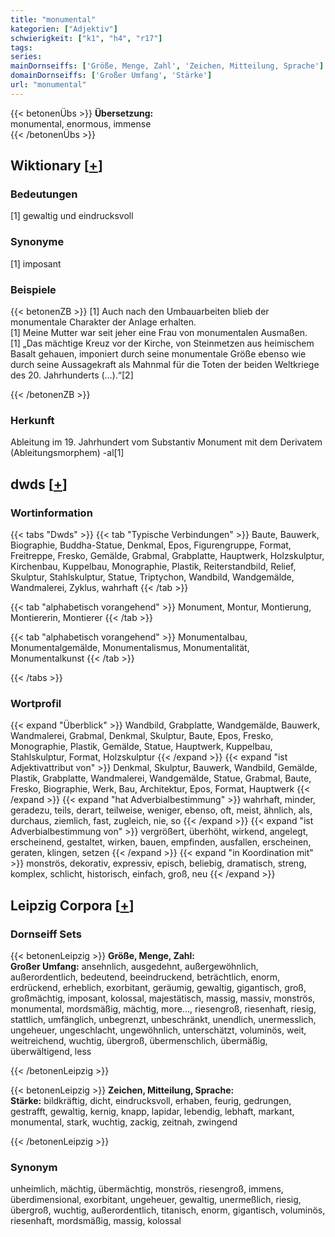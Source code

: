 ```yaml
---
title: "monumental"
kategorien: ["Adjektiv"]
schwierigkeit: ["k1", "h4", "r17"]
tags:
series:
mainDornseiffs: ['Größe, Menge, Zahl', 'Zeichen, Mitteilung, Sprache']
domainDornseiffs: ['Großer Umfang', 'Stärke']
url: "monumental"
---
```


{{< betonenÜbs >}}
**Übersetzung:**  
monumental, enormous, immense  
{{< /betonenÜbs >}}

## Wiktionary [[+](https://de.wiktionary.org/wiki/monumental)]

### Bedeutungen
[1] gewaltig und eindrucksvoll  

### Synonyme
[1] imposant  

### Beispiele
{{< betonenZB >}}
[1] Auch nach den Umbauarbeiten blieb der monumentale Charakter der Anlage erhalten.  
[1] Meine Mutter war seit jeher eine Frau von monumentalen Ausmaßen.  
[1] „Das mächtige Kreuz vor der Kirche, von Steinmetzen aus heimischem Basalt gehauen, imponiert durch seine monumentale Größe ebenso wie durch seine Aussagekraft als Mahnmal für die Toten der beiden Weltkriege des 20. Jahrhunderts (…).“[2]  

{{< /betonenZB >}}
### Herkunft
Ableitung im 19. Jahrhundert vom Substantiv Monument mit dem Derivatem (Ableitungsmorphem) -al[1]  



## dwds [[+](https://www.dwds.de/wb/monumental)]

### Wortinformation
{{< tabs "Dwds" >}}
{{< tab "Typische Verbindungen" >}}
Baute, Bauwerk, Biographie, Buddha-Statue, Denkmal, Epos, Figurengruppe, Format, Freitreppe, Fresko, Gemälde, Grabmal, Grabplatte, Hauptwerk, Holzskulptur, Kirchenbau, Kuppelbau, Monographie, Plastik, Reiterstandbild, Relief, Skulptur, Stahlskulptur, Statue, Triptychon, Wandbild, Wandgemälde, Wandmalerei, Zyklus, wahrhaft
{{< /tab >}}

{{< tab "alphabetisch vorangehend" >}}
Monument, Montur, Montierung, Montiererin, Montierer
{{< /tab >}}

{{< tab "alphabetisch vorangehend" >}}
Monumentalbau, Monumentalgemälde, Monumentalismus, Monumentalität, Monumentalkunst
{{< /tab >}}

{{< /tabs >}}

### Wortprofil
{{< expand "Überblick" >}} Wandbild, Grabplatte, Wandgemälde, Bauwerk, Wandmalerei, Grabmal, Denkmal, Skulptur, Baute, Epos, Fresko, Monographie, Plastik, Gemälde, Statue, Hauptwerk, Kuppelbau, Stahlskulptur, Format, Holzskulptur {{< /expand >}}
{{< expand "ist Adjektivattribut von" >}} Denkmal, Skulptur, Bauwerk, Wandbild, Gemälde, Plastik, Grabplatte, Wandmalerei, Wandgemälde, Statue, Grabmal, Baute, Fresko, Biographie, Werk, Bau, Architektur, Epos, Format, Hauptwerk {{< /expand >}}
{{< expand "hat Adverbialbestimmung" >}} wahrhaft, minder, geradezu, teils, derart, teilweise, weniger, ebenso, oft, meist, ähnlich, als, durchaus, ziemlich, fast, zugleich, nie, so {{< /expand >}}
{{< expand "ist Adverbialbestimmung von" >}} vergrößert, überhöht, wirkend, angelegt, erscheinend, gestaltet, wirken, bauen, empfinden, ausfallen, erscheinen, geraten, klingen, setzen {{< /expand >}}
{{< expand "in Koordination mit" >}} monströs, dekorativ, expressiv, episch, beliebig, dramatisch, streng, komplex, schlicht, historisch, einfach, groß, neu {{< /expand >}}

## Leipzig Corpora [[+](https://corpora.uni-leipzig.de/en/res?word=monumental&corpusId=deu_newscrawl-public_2018)]

### Dornseiff Sets
{{< betonenLeipzig >}}
**Größe, Menge, Zahl:**  
**Großer Umfang:** ansehnlich, ausgedehnt, außergewöhnlich, außerordentlich, bedeutend, beeindruckend, beträchtlich, enorm, erdrückend, erheblich, exorbitant, geräumig, gewaltig, gigantisch, groß, großmächtig, imposant, kolossal, majestätisch, massig, massiv, monströs, monumental, mordsmäßig, mächtig, more..., riesengroß, riesenhaft, riesig, stattlich, umfänglich, unbegrenzt, unbeschränkt, unendlich, unermesslich, ungeheuer, ungeschlacht, ungewöhnlich, unterschätzt, voluminös, weit, weitreichend, wuchtig, übergroß, übermenschlich, übermäßig, überwältigend, less  

{{< /betonenLeipzig >}}


{{< betonenLeipzig >}}
**Zeichen, Mitteilung, Sprache:**  
**Stärke:** bildkräftig, dicht, eindrucksvoll, erhaben, feurig, gedrungen, gestrafft, gewaltig, kernig, knapp, lapidar, lebendig, lebhaft, markant, monumental, stark, wuchtig, zackig, zeitnah, zwingend  

{{< /betonenLeipzig >}}

### Synonym
unheimlich, mächtig, übermächtig, monströs, riesengroß, immens, überdimensional, exorbitant, ungeheuer, gewaltig, unermeßlich, riesig, übergroß, wuchtig, außerordentlich, titanisch, enorm, gigantisch, voluminös, riesenhaft, mordsmäßig, massig, kolossal

